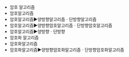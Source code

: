 ﻿- 암호 알고리즘
- 암호알고리즘
- 암호알고리즘▶️양방향알고리즘ㆍ단방향알고리즘
- 암호알고리즘▶️양방향암호알고리즘ㆍ단방향암호알고리즘
- 암호알고리즘▶️양방향ㆍ단방향
- 암호화 알고리즘
- 암호화알고리즘
- 암호화알고리즘▶️양방향암호화알고리즘ㆍ단방향암호화알고리즘
